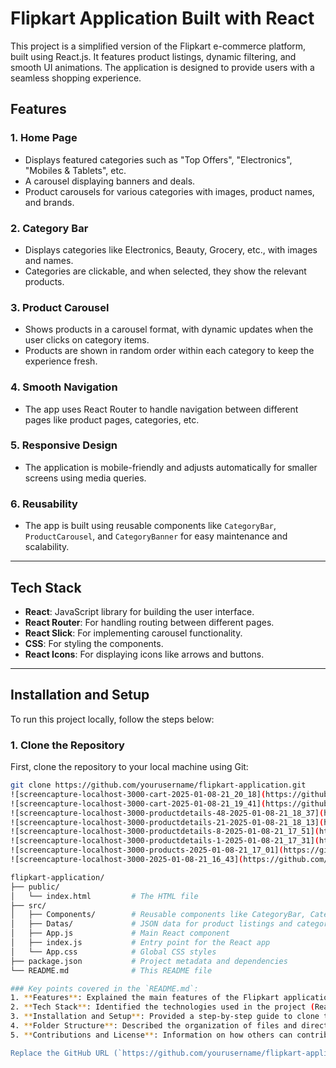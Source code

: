# Flipkart Application Built with React

This project is a simplified version of the Flipkart e-commerce platform, built using React.js. It features product listings, dynamic filtering, and smooth UI animations. The application is designed to provide users with a seamless shopping experience.

## Features

### 1. **Home Page**
   - Displays featured categories such as "Top Offers", "Electronics", "Mobiles & Tablets", etc.
   - A carousel displaying banners and deals.
   - Product carousels for various categories with images, product names, and brands.

### 2. **Category Bar**
   - Displays categories like Electronics, Beauty, Grocery, etc., with images and names.
   - Categories are clickable, and when selected, they show the relevant products.

### 3. **Product Carousel**
   - Shows products in a carousel format, with dynamic updates when the user clicks on category items.
   - Products are shown in random order within each category to keep the experience fresh.

### 4. **Smooth Navigation**
   - The app uses React Router to handle navigation between different pages like product pages, categories, etc.
   
### 5. **Responsive Design**
   - The application is mobile-friendly and adjusts automatically for smaller screens using media queries.

### 6. **Reusability**
   - The app is built using reusable components like `CategoryBar`, `ProductCarousel`, and `CategoryBanner` for easy maintenance and scalability.

---

## Tech Stack

- **React**: JavaScript library for building the user interface.
- **React Router**: For handling routing between different pages.
- **React Slick**: For implementing carousel functionality.
- **CSS**: For styling the components.
- **React Icons**: For displaying icons like arrows and buttons.

---

## Installation and Setup

To run this project locally, follow the steps below:

### 1. **Clone the Repository**

First, clone the repository to your local machine using Git:

```bash
git clone https://github.com/yourusername/flipkart-application.git
![screencapture-localhost-3000-cart-2025-01-08-21_20_18](https://github.com/user-attachments/assets/321af69b-aa67-4804-ba3d-52a93d004edb)
![screencapture-localhost-3000-cart-2025-01-08-21_19_41](https://github.com/user-attachments/assets/c3f88922-d08a-4ae4-87a8-3c5f3f4db5b7)
![screencapture-localhost-3000-productdetails-48-2025-01-08-21_18_37](https://github.com/user-attachments/assets/d2ad3e42-2f61-4a94-aec5-d663c7ad54e5)
![screencapture-localhost-3000-productdetails-21-2025-01-08-21_18_13](https://github.com/user-attachments/assets/19ef6d9f-3e43-4d1a-af0d-d40f9afd80d6)
![screencapture-localhost-3000-productdetails-8-2025-01-08-21_17_51](https://github.com/user-attachments/assets/e055f782-e450-4b70-9ba1-854536af48b1)
![screencapture-localhost-3000-productdetails-1-2025-01-08-21_17_31](https://github.com/user-attachments/assets/32ed3c4c-6b38-4623-b5d9-32ffdfe6ebac)
![screencapture-localhost-3000-products-2025-01-08-21_17_01](https://github.com/user-attachments/assets/1872e68a-822c-4c25-9353-db3051358fdc)
![screencapture-localhost-3000-2025-01-08-21_16_43](https://github.com/user-attachments/assets/cb392e37-3121-4982-87ab-0d3bf672fcc2)  

flipkart-application/
├── public/
│   └── index.html         # The HTML file
├── src/
│   ├── Components/        # Reusable components like CategoryBar, CategoryCarousel, etc.
│   ├── Datas/             # JSON data for product listings and categories
│   ├── App.js             # Main React component
│   ├── index.js           # Entry point for the React app
│   └── App.css            # Global CSS styles
├── package.json           # Project metadata and dependencies
└── README.md              # This README file

### Key points covered in the `README.md`:
1. **Features**: Explained the main features of the Flipkart application built using React.
2. **Tech Stack**: Identified the technologies used in the project (React, React Router, etc.).
3. **Installation and Setup**: Provided a step-by-step guide to clone the repo, install dependencies, and run the project.
4. **Folder Structure**: Described the organization of files and directories in the project.
5. **Contributions and License**: Information on how others can contribute and the project's license.

Replace the GitHub URL (`https://github.com/yourusername/flipkart-application.git`) with your own repository URL before using it on GitHub.
